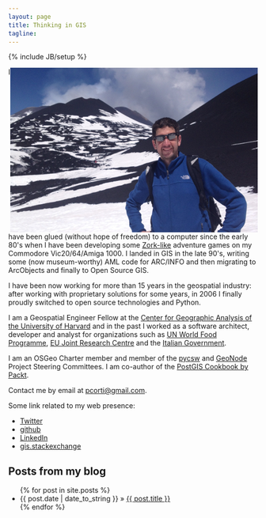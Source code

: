 ```yaml
---
layout: page
title: Thinking in GIS
tagline:
---
```

{% include JB/setup %}

<img style="float: right;" src="/assets/images/me.png" alt="Paolo Corti, Thinking in GIS" />

I have been glued (without hope of freedom) to a computer since the early 80's when I have been developing some [Zork-like][1] adventure games on my Commodore Vic20/64/Amiga 1000. I landed in GIS in the late 90's, writing some (now museum-worthy) AML code for ARC/INFO and then migrating to ArcObjects and finally to Open Source GIS.

I have been now working for more than 15 years in the geospatial industry: after working with proprietary solutions for some years, in 2006 I finally proudly switched to open source technologies and Python.

I am a Geospatial Engineer Fellow at the [Center for Geographic Analysis of the University of Harvard][2] and in the past I worked as a software architect, developer and analyst for organizations such as [UN World Food Programme][3], [EU Joint Research Centre][4] and the [Italian Government][5].

I am an OSGeo Charter member and member of the [pycsw][6] and [GeoNode][7] Project Steering Committees. I am co-author of the [PostGIS Cookbook by Packt][8].

Contact me by email at pcorti@gmail.com.

Some link related to my web presence:

* <a href="http://twitter.com/capooti">Twitter</a>
* <a href="https://github.com/capooti">github</a>
* <a href="http://www.linkedin.com/in/paolocorti">LinkedIn</a>
* <a href="http://gis.stackexchange.com/users/1644/paolo-corti">gis.stackexchange</a>

## Posts from my blog

<ul class="posts">
  {% for post in site.posts %}
    <li><span>{{ post.date | date_to_string }}</span> &raquo; <a href="{{ BASE_PATH }}{{ post.url }}">{{ post.title }}</a></li>
  {% endfor %}
</ul>

[1]: http://en.wikipedia.org/wiki/Zork
[2]: http://gis.harvard.edu/
[3]: http://geonode.wfp.org/
[4]: http://forest.jrc.ec.europa.eu/
[5]: http://www.sviluppoeconomico.gov.it/
[6]: http://pycsw.org/
[7]: http://geonode.org/
[8]: http://www.amazon.com/PostGIS-Cookbook-Paolo-Corti/dp/1849518661

